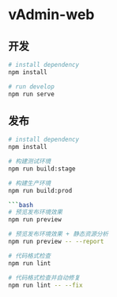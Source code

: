 # vAdmin-web

## 开发

```bash
# install dependency
npm install

# run develop
npm run serve
```

## 发布

```bash
# install dependency
npm install

# 构建测试环境
npm run build:stage

# 构建生产环境
npm run build:prod

```bash
# 预览发布环境效果
npm run preview

# 预览发布环境效果 + 静态资源分析
npm run preview -- --report

# 代码格式检查
npm run lint

# 代码格式检查并自动修复
npm run lint -- --fix
